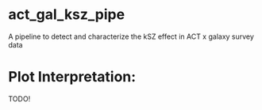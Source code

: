 # act_gal_ksz_pipe
A pipeline to detect and characterize the kSZ effect in ACT x galaxy survey data

# Plot Interpretation:
TODO!